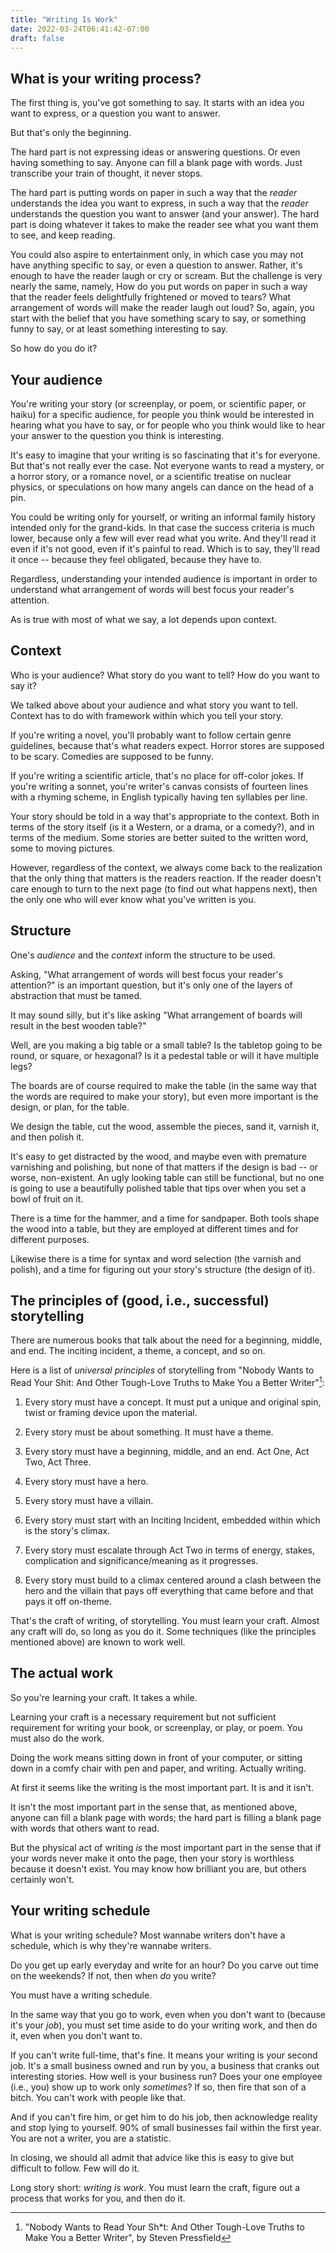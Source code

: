```yaml
---
title: "Writing Is Work"
date: 2022-03-24T06:41:42-07:00
draft: false
---
```


## What is your writing process?

The first thing is, you've got something to say. It starts with an
idea you want to express, or a question you want to answer.

But that's only the beginning.

The hard part is not expressing ideas or answering questions. Or even
having something to say. Anyone can fill a blank page with words.
Just transcribe your train of thought, it never stops.

The hard part is putting words on paper in such a way that the
_reader_ understands the idea you want to express, in such a way that
the _reader_ understands the question you want to answer (and your
answer). The hard part is doing whatever it takes to make the reader
see what you want them to see, and keep reading.

You could also aspire to entertainment only, in which case you may
not have anything specific to say, or even a question to answer.
Rather, it's enough to have the reader laugh or cry or scream. But
the challenge is very nearly the same, namely, How do you put words
on paper in such a way that the reader feels delightfully frightened
or moved to tears? What arrangement of words will make the reader
laugh out loud? So, again, you start with the belief that you have
something scary to say, or something funny to say, or at least
something interesting to say.

So how do you do it?


## Your audience

You're writing your story (or screenplay, or poem, or scientific
paper, or haiku) for a specific audience, for people you think would
be interested in hearing what you have to say, or for people who you
think would like to hear your answer to the question you think is
interesting.

It's easy to imagine that your writing is so fascinating that it's
for everyone. But that's not really ever the case. Not everyone wants
to read a mystery, or a horror story, or a romance novel, or a
scientific treatise on nuclear physics, or speculations on how many
angels can dance on the head of a pin.

You could be writing only for yourself, or writing an informal family
history intended only for the grand-kids. In that case the success
criteria is much lower, because only a few will ever read what you
write. And they'll read it even if it's not good, even if it's
painful to read. Which is to say, they'll read it once -- because
they feel obligated, because they have to.

Regardless, understanding your intended audience is important in
order to understand what arrangement of words will best focus your
reader's attention.

As is true with most of what we say, a lot depends upon context.

## Context


Who is your audience? What story do you want to tell? How do you want
to say it?

We talked above about your audience and what story you want to tell.
Context has to do with framework within which you tell your story.

If you're writing a novel, you'll probably want to follow certain
genre guidelines, because that's what readers expect. Horror stores
are supposed to be scary. Comedies are supposed to be funny.

If you're writing a scientific article, that's no place for off-color
jokes. If you're writing a sonnet, you're writer's canvas consists of
fourteen lines with a rhyming scheme, in English typically having ten
syllables per line.

Your story should be told in a way that's appropriate to the context.
Both in terms of the story itself (is it a Western, or a drama, or a
comedy?), and in terms of the medium. Some stories are better suited
to the written word, some to moving pictures.

However, regardless of the context, we always come back to the
realization that the only thing that matters is the readers reaction.
If the reader doesn't care enough to turn to the next page (to find
out what happens next), then the only one who will ever know what
you've written is you.


## Structure

One's _audience_ and the _context_ inform the structure to be used.


Asking, "What arrangement of words will best focus your reader's
attention?" is an important question, but it's only one of the layers
of abstraction that must be tamed.

It may sound silly, but it's like asking "What arrangement of boards
will result in the best wooden table?"

Well, are you making a big table or a small table?
Is the tabletop going to be round, or square, or hexagonal?
Is it a pedestal table or will it have multiple legs?

The boards are of course required to make the table (in the same way
that the words are required to make your story), but even more
important is the design, or plan, for the table.

We design the table, cut the wood, assemble the pieces, sand it,
varnish it, and then polish it.

It's easy to get distracted by the wood, and maybe even with
premature varnishing and polishing, but none of that matters if the
design is bad -- or worse, non-existent. An ugly looking table can
still be functional, but no one is going to use a beautifully polished
table that tips over when you set a bowl of fruit on it.


There is a time for the hammer, and a time for sandpaper. Both tools
shape the wood into a table, but they are employed at different times
and for different purposes.

Likewise there is a time for syntax and word selection (the varnish
and polish), and a time for figuring out your story's structure (the
design of it).

## The principles of (good, i.e., successful) storytelling

There are numerous books that talk about the need for a beginning, middle,
and end. The inciting incident, a theme, a concept, and so on.

Here is a list of _universal principles_ of storytelling from 
"Nobody Wants to Read Your Shit: And Other Tough-Love Truths to Make You a Better Writer"[^1]:


1. Every story must have a concept. It must put a unique and original
spin, twist or framing device upon the material.

2. Every story must be about something. It must have a theme.

3. Every story must have a beginning, middle, and an end. Act One,
   Act Two, Act Three.

4. Every story must have a hero.

5. Every story must have a villain.

6. Every story must start with an Inciting Incident, embedded within
   which is the story's climax.

7. Every story must escalate through Act Two in terms of energy,
   stakes, complication and significance/meaning as it progresses.

8. Every story must build to a climax centered around a clash between
   the hero and the villain that pays off everything that came before
   and that pays it off on-theme.

That's the craft of writing, of storytelling. You must learn your
craft. Almost any craft will do, so long as you do it. Some
techniques (like the principles mentioned above) are known to work
well.


## The actual work

So you're learning your craft. It takes a while.

Learning your craft is a necessary requirement but not sufficient
requirement for writing your book, or screenplay, or play, or poem.
You must also do the work.

Doing the work means sitting down in front of your computer, or
sitting down in a comfy chair with pen and paper, and writing.
Actually writing.


At first it seems like the writing is the most important part. It is
and it isn't.

It isn't the most important part in the sense that, as mentioned
above, anyone can fill a blank page with words; the hard part is
filling a blank page with words that others want to read.

But the physical act of writing _is_ the most important part in the
sense that if your words never make it onto the page, then your story
is worthless because it doesn't exist. You may know how brilliant you
are, but others certainly won't.

## Your writing schedule

What is your writing schedule? Most wannabe writers don't have a
schedule, which is why they're wannabe writers.

Do you get up early everyday and write for an hour? Do you carve out time
on the weekends? If not, then when _do_ you write?

You must have a writing schedule.

In the same way that you go to work, even when you don't want to
(because it's your _job_), you must set time aside to do your writing
work, and then do it, even when you don't want to.

If you can't write full-time, that's fine. It means your writing is
your second job. It's a small business owned and run by you, a
business that cranks out interesting stories. How well is your
business run? Does your one employee (i.e., you) show up to work only
_sometimes_? If so, then fire that son of a bitch. You can't work
with people like that.

And if you can't fire him, or get him to do his job, then acknowledge
reality and stop lying to yourself. 90% of small businesses fail
within the first year. You are not a writer, you are a statistic.

In closing, we should all admit that advice like this is easy to give
but difficult to follow.  Few will do it.

Long story short: _writing is work_. You must learn the craft, figure
out a process that works for you, and then do it.


[^1]: "Nobody Wants to Read Your Sh*t: And Other Tough-Love Truths to
Make You a Better Writer", by Steven Pressfield
